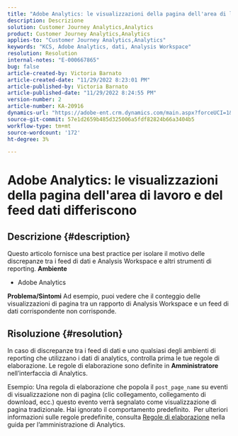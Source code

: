```yaml
---
title: "Adobe Analytics: le visualizzazioni della pagina dell'area di lavoro e del feed dati differiscono"
description: Descrizione
solution: Customer Journey Analytics,Analytics
product: Customer Journey Analytics,Analytics
applies-to: "Customer Journey Analytics,Analytics"
keywords: "KCS, Adobe Analytics, dati, Analysis Workspace"
resolution: Resolution
internal-notes: "E-000667865"
bug: false
article-created-by: Victoria Barnato
article-created-date: "11/29/2022 8:23:01 PM"
article-published-by: Victoria Barnato
article-published-date: "11/29/2022 8:24:55 PM"
version-number: 2
article-number: KA-20916
dynamics-url: "https://adobe-ent.crm.dynamics.com/main.aspx?forceUCI=1&pagetype=entityrecord&etn=knowledgearticle&id=5ebfec9c-2370-ed11-9561-6045bd006a22"
source-git-commit: 57e1d2659b485d325006a5fdf82824b66a3404b5
workflow-type: tm+mt
source-wordcount: '172'
ht-degree: 3%

---
```


# Adobe Analytics: le visualizzazioni della pagina dell&#39;area di lavoro e del feed dati differiscono

## Descrizione {#description}


Questo articolo fornisce una best practice per isolare il motivo delle discrepanze tra i feed di dati e Analysis Workspace e altri strumenti di reporting.
<b>Ambiente</b>
- Adobe Analytics

<b>Problema/Sintomi</b>
Ad esempio, puoi vedere che il conteggio delle visualizzazioni di pagina tra un rapporto di Analysis Workspace e un feed di dati corrispondente non corrisponde.


## Risoluzione {#resolution}


In caso di discrepanze tra i feed di dati e uno qualsiasi degli ambienti di reporting che utilizzano i dati di analytics, controlla prima le tue regole di elaborazione. Le regole di elaborazione sono definite in <b>Amministratore</b> nell’interfaccia di Analytics.

Esempio: Una regola di elaborazione che popola il `post_page_name` su eventi di visualizzazione non di pagina (clic collegamento, collegamento di download, ecc.) questo evento verrà segnalato come visualizzazione di pagina tradizionale. Hai ignorato il comportamento predefinito.  Per ulteriori informazioni sulle regole predefinite, consulta [Regole di elaborazione](https://experienceleague.adobe.com/docs/analytics/admin/admin-tools/processing-rules/processing-rules-configuration/processing-rules-about.html?lang=en) nella guida per l’amministrazione di Analytics.
